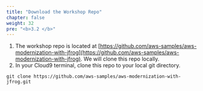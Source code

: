 ```yaml
---
title: "Download the Workshop Repo"
chapter: false
weight: 32
pre: "<b>3.2 </b>"
---
```


1. The workshop repo is located at [https://github.com/aws-samples/aws-modernization-with-jfrog](https://github.com/aws-samples/aws-modernization-with-jfrog). We will clone this repo locally.
2. In your Cloud9 terminal, clone this repo to your local git directory.

```
git clone https://github.com/aws-samples/aws-modernization-with-jfrog.git
```


